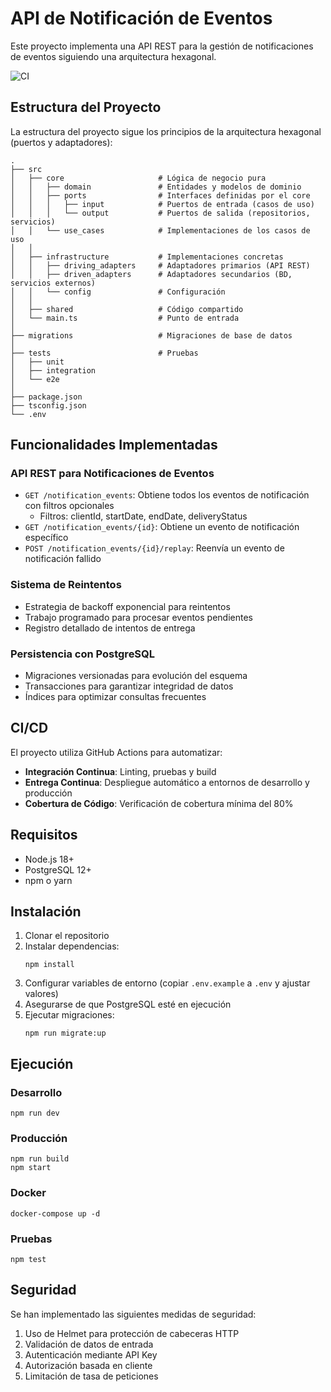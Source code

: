 # API de Notificación de Eventos

Este proyecto implementa una API REST para la gestión de notificaciones de eventos siguiendo una arquitectura hexagonal.

![CI](https://github.com/usuario/notification-events-api/workflows/CI/badge.svg)

## Estructura del Proyecto

La estructura del proyecto sigue los principios de la arquitectura hexagonal (puertos y adaptadores):

```
.
├── src
│   ├── core                     # Lógica de negocio pura
│   │   ├── domain               # Entidades y modelos de dominio
│   │   ├── ports                # Interfaces definidas por el core
│   │   │   ├── input            # Puertos de entrada (casos de uso)
│   │   │   └── output           # Puertos de salida (repositorios, servicios)
│   │   └── use_cases            # Implementaciones de los casos de uso
│   │
│   ├── infrastructure           # Implementaciones concretas
│   │   ├── driving_adapters     # Adaptadores primarios (API REST)
│   │   ├── driven_adapters      # Adaptadores secundarios (BD, servicios externos)
│   │   └── config               # Configuración
│   │
│   ├── shared                   # Código compartido
│   └── main.ts                  # Punto de entrada
│
├── migrations                   # Migraciones de base de datos
│
├── tests                        # Pruebas
│   ├── unit
│   ├── integration
│   └── e2e
│
├── package.json
├── tsconfig.json
└── .env
```

## Funcionalidades Implementadas

### API REST para Notificaciones de Eventos

- `GET /notification_events`: Obtiene todos los eventos de notificación con filtros opcionales
  - Filtros: clientId, startDate, endDate, deliveryStatus
- `GET /notification_events/{id}`: Obtiene un evento de notificación específico
- `POST /notification_events/{id}/replay`: Reenvía un evento de notificación fallido

### Sistema de Reintentos

- Estrategia de backoff exponencial para reintentos
- Trabajo programado para procesar eventos pendientes
- Registro detallado de intentos de entrega

### Persistencia con PostgreSQL

- Migraciones versionadas para evolución del esquema
- Transacciones para garantizar integridad de datos
- Índices para optimizar consultas frecuentes

## CI/CD

El proyecto utiliza GitHub Actions para automatizar:

- **Integración Continua**: Linting, pruebas y build
- **Entrega Continua**: Despliegue automático a entornos de desarrollo y producción
- **Cobertura de Código**: Verificación de cobertura mínima del 80%

## Requisitos

- Node.js 18+
- PostgreSQL 12+
- npm o yarn

## Instalación

1. Clonar el repositorio
2. Instalar dependencias:
   ```
   npm install
   ```
3. Configurar variables de entorno (copiar `.env.example` a `.env` y ajustar valores)
4. Asegurarse de que PostgreSQL esté en ejecución
5. Ejecutar migraciones:
   ```
   npm run migrate:up
   ```

## Ejecución

### Desarrollo

```
npm run dev
```

### Producción

```
npm run build
npm start
```

### Docker

```
docker-compose up -d
```

### Pruebas

```
npm test
```

## Seguridad

Se han implementado las siguientes medidas de seguridad:

1. Uso de Helmet para protección de cabeceras HTTP
2. Validación de datos de entrada
3. Autenticación mediante API Key
4. Autorización basada en cliente
5. Limitación de tasa de peticiones